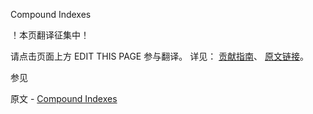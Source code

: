  Compound Indexes

 ！本页翻译征集中！

请点击页面上方 EDIT THIS PAGE 参与翻译。
详见：
[贡献指南]( https://github.com/JinMuInfo/MongoDB-Manual-zh/blob/master/CONTRIBUTING.md )、
[原文链接](  https://docs.mongodb.com/manual/core/index-compound/  )。

 参见

原文 - [Compound Indexes]( https://docs.mongodb.com/manual/core/index-compound/ )

